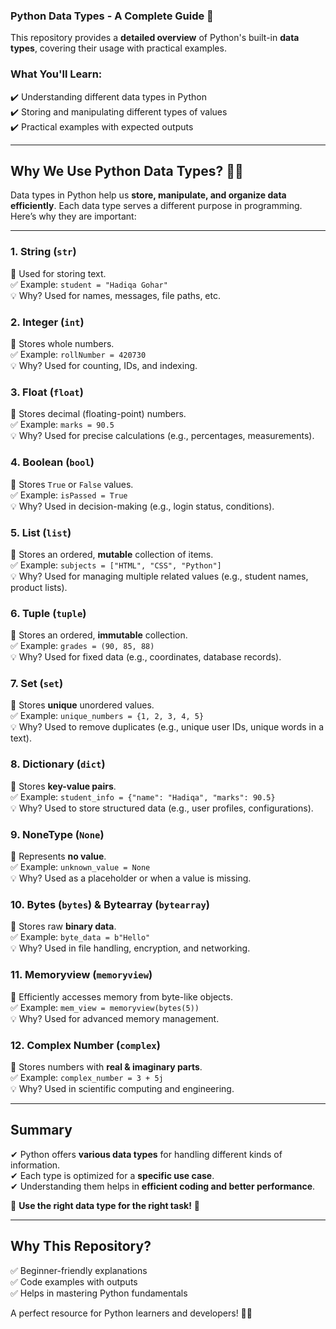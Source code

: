 ### **Python Data Types - A Complete Guide** 🚀  

This repository provides a **detailed overview** of Python's built-in **data types**, covering their usage with practical examples.  

### **What You'll Learn:**  
✔️ Understanding different data types in Python  
✔️ Storing and manipulating different types of values  
✔️ Practical examples with expected outputs  

---

## **Why We Use Python Data Types?** 🐍✨  
Data types in Python help us **store, manipulate, and organize data efficiently**. Each data type serves a different purpose in programming. Here’s why they are important:  

---

### **1. String (`str`)**  
📌 Used for storing text.  
✅ Example: `student = "Hadiqa Gohar"`  
💡 Why? Used for names, messages, file paths, etc.  

### **2. Integer (`int`)**  
📌 Stores whole numbers.  
✅ Example: `rollNumber = 420730`  
💡 Why? Used for counting, IDs, and indexing.  

### **3. Float (`float`)**  
📌 Stores decimal (floating-point) numbers.  
✅ Example: `marks = 90.5`  
💡 Why? Used for precise calculations (e.g., percentages, measurements).  

### **4. Boolean (`bool`)**  
📌 Stores `True` or `False` values.  
✅ Example: `isPassed = True`  
💡 Why? Used in decision-making (e.g., login status, conditions).  

### **5. List (`list`)**  
📌 Stores an ordered, **mutable** collection of items.  
✅ Example: `subjects = ["HTML", "CSS", "Python"]`  
💡 Why? Used for managing multiple related values (e.g., student names, product lists).  

### **6. Tuple (`tuple`)**  
📌 Stores an ordered, **immutable** collection.  
✅ Example: `grades = (90, 85, 88)`  
💡 Why? Used for fixed data (e.g., coordinates, database records).  

### **7. Set (`set`)**  
📌 Stores **unique** unordered values.  
✅ Example: `unique_numbers = {1, 2, 3, 4, 5}`  
💡 Why? Used to remove duplicates (e.g., unique user IDs, unique words in a text).  

### **8. Dictionary (`dict`)**  
📌 Stores **key-value pairs**.  
✅ Example: `student_info = {"name": "Hadiqa", "marks": 90.5}`  
💡 Why? Used to store structured data (e.g., user profiles, configurations).  

### **9. NoneType (`None`)**  
📌 Represents **no value**.  
✅ Example: `unknown_value = None`  
💡 Why? Used as a placeholder or when a value is missing.  

### **10. Bytes (`bytes`) & Bytearray (`bytearray`)**  
📌 Stores raw **binary data**.  
✅ Example: `byte_data = b"Hello"`  
💡 Why? Used in file handling, encryption, and networking.  

### **11. Memoryview (`memoryview`)**  
📌 Efficiently accesses memory from byte-like objects.  
✅ Example: `mem_view = memoryview(bytes(5))`  
💡 Why? Used for advanced memory management.  

### **12. Complex Number (`complex`)**  
📌 Stores numbers with **real & imaginary parts**.  
✅ Example: `complex_number = 3 + 5j`  
💡 Why? Used in scientific computing and engineering.  

---

## **Summary**  
✔ Python offers **various data types** for handling different kinds of information.  
✔ Each type is optimized for a **specific use case**.  
✔ Understanding them helps in **efficient coding and better performance**.  

🔹 **Use the right data type for the right task!** 🚀  

---

## **Why This Repository?**  
✅ Beginner-friendly explanations  
✅ Code examples with outputs  
✅ Helps in mastering Python fundamentals  

A perfect resource for Python learners and developers! 🐍✨  
